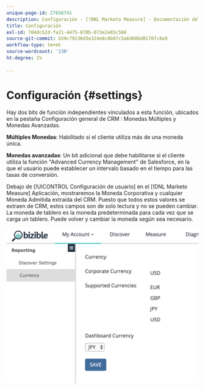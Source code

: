 ```yaml
---
unique-page-id: 27656741
description: Configuración - [!DNL Marketo Measure] - Documentación del producto
title: Configuración
exl-id: 704dc52d-fa21-4475-878b-073e2e65c566
source-git-commit: b59c79236d3e324e8c8b07c5a6d68bd8176fc8a9
workflow-type: tm+mt
source-wordcount: '130'
ht-degree: 1%

---
```


# Configuración {#settings}

Hay dos bits de función independientes vinculados a esta función, ubicados en la pestaña Configuración general de CRM : Monedas Múltiples y Monedas Avanzadas.

**Múltiples Monedas**: Habilitado si el cliente utiliza más de una moneda única.

**Monedas avanzadas**: Un bit adicional que debe habilitarse si el cliente utiliza la función &quot;Advanced Currency Management&quot; de Salesforce, en la que el usuario puede establecer un intervalo basado en el tiempo para las tasas de conversión.

Debajo de [!UICONTROL Configuración de usuario] en el [!DNL Marketo Measure] Aplicación, mostraremos la Moneda Corporativa y cualquier Moneda Admitida extraída del CRM. Puesto que todos estos valores se extraen de CRM, estos campos son de solo lectura y no se pueden cambiar. La moneda de tablero es la moneda predeterminada para cada vez que se carga un tablero. Puede volver y cambiar la moneda según sea necesario.

![](assets/one-1.png)
